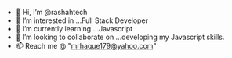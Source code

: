 - 👋 Hi, I’m @rashahtech
- 👀 I’m interested in ...Full Stack Developer
- 🌱 I’m currently learning ...Javascript
- 💞️ I’m looking to collaborate on ...developing my Javascript skills. 
- 📫  Reach me @ "mrhaque179@yahoo.com" 

<!---
rashahtech/rashahtech is a ✨ special ✨ repository because its `README.md` (this file) appears on your GitHub profile.
You can click the Preview link to take a look at your changes.
--->
